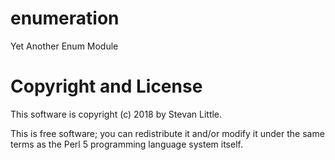 # enumeration

Yet Another Enum Module

# Copyright and License

This software is copyright (c) 2018 by Stevan Little.

This is free software; you can redistribute it and/or modify it under
the same terms as the Perl 5 programming language system itself.
